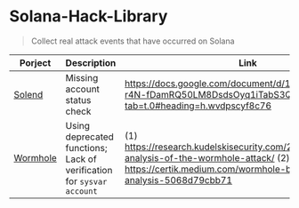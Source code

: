 # Solana-Hack-Library

> Collect real attack events that have occurred on Solana

| Porject                                                      | Description                                                  | Link                                                         |
| ------------------------------------------------------------ | ------------------------------------------------------------ | ------------------------------------------------------------ |
| [Solend](https://github.com/solendprotocol)                  | Missing account status check                                 | https://docs.google.com/document/d/1-WoQwT1QrPEX-r4N-fDamRQ50LM8DsdsOyq1iTabS3Q/edit?tab=t.0#heading=h.wvdpscyf8c76 |
| [Wormhole](https://github.com/wormhole-foundation/wormhole/tree/ca509f2d73c0780e8516ffdfcaf90b38ab6db203) | Using deprecated functions; Lack of verification for `sysvar account` | (1) https://research.kudelskisecurity.com/2022/02/03/quick-analysis-of-the-wormhole-attack/ (2) https://certik.medium.com/wormhole-bridge-exploit-analysis-5068d79cbb71 |


